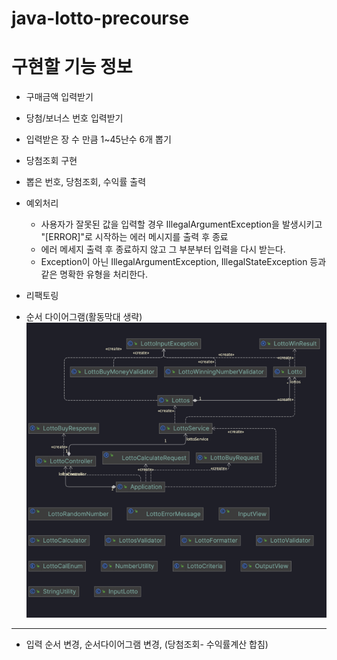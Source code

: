 # java-lotto-precourse

# 구현할 기능 정보

- 구매금액 입력받기
- 당첨/보너스 번호 입력받기
- 입력받은 장 수 만큼 1~45난수 6개 뽑기
- 당첨조회 구현
- 뽑은 번호, 당첨조회, 수익률 출력

- 예외처리
  - 사용자가 잘못된 값을 입력할 경우 IllegalArgumentException을 발생시키고 "[ERROR]"로 시작하는 에러 메시지를 출력 후 종료
  - 에러 메세지 출력 후 종료하지 않고 그 부분부터 입력을 다시 받는다.
  - Exception이 아닌 IllegalArgumentException, IllegalStateException 등과 같은 명확한 유형을 처리한다.

- 리팩토링

- 순서 다이어그램(활동막대 생략)
![img.png](img.png)

  
---
- 입력 순서 변경, 순서다이어그램 변경, (당첨조회- 수익률계산 합침)